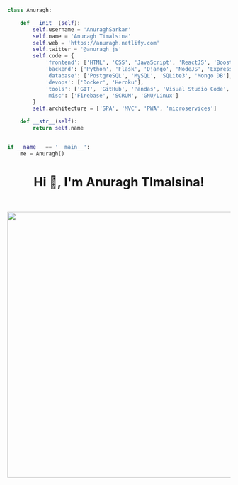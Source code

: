 ```python
class Anuragh:

    def __init__(self):
        self.username = 'AnuraghSarkar'
        self.name = 'Anuragh Timalsina'
        self.web = 'https://anuragh.netlify.com'
        self.twitter = '@anuragh_js'
        self.code = {
            'frontend': ['HTML', 'CSS', 'JavaScript', 'ReactJS', 'Boostrap', 'TailWind'],
            'backend': ['Python', 'Flask', 'Django', 'NodeJS', 'Express'],
            'database': ['PostgreSQL', 'MySQL', 'SQLite3', 'Mongo DB'],
            'devops': ['Docker', 'Heroku'],
            'tools': ['GIT', 'GitHub', 'Pandas', 'Visual Studio Code', 'Jupyter notebook', 'Redis'],
            'misc': ['Firebase', 'SCRUM', 'GNU/Linux']
        }
        self.architecture = ['SPA', 'MVC', 'PWA', 'microservices']

    def __str__(self):
        return self.name


if __name__ == '__main__':
    me = Anuragh()


```


<h1 align="center">Hi 👋, I'm Anuragh TImalsina!</h1>
<br>

<p align = "center">
  <img src = "https://github-readme-streak-stats.herokuapp.com?user=AnuraghSarkar&theme=dark&hide_border=true" width = 600>
</p>
